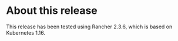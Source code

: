 # About this release

This release has been tested using Rancher 2.3.6, which is based on Kubernetes 1.16.

<!-- TODO Release notes -->

